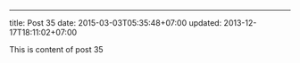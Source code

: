 ---
title: Post 35
date: 2015-03-03T05:35:48+07:00
updated: 2013-12-17T18:11:02+07:00

This is content of post 35